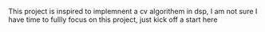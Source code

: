 This project is inspired to implemnent a cv algorithem in dsp,
I am not sure I have time to fullly focus on this project, just kick off a start here
